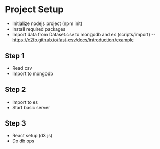 # Project Setup

- Initialize nodejs project (npm init)
- Install required packages
- Import data from Dataset.csv to mongodb and es (scripts/import)
    -- https://c2fo.github.io/fast-csv/docs/introduction/example

## Step 1

- Read csv
- Import to mongodb

## Step 2

- Import to es
- Start basic server

## Step 3

- React setup (d3 js)
- Do db ops